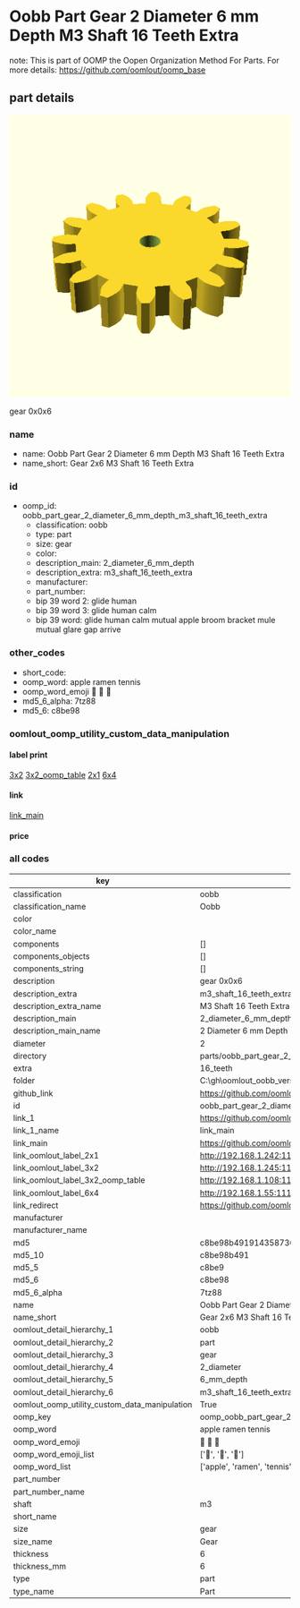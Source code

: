 # Oobb Part Gear 2 Diameter 6 mm Depth M3 Shaft 16 Teeth Extra  

note: This is part of OOMP the Oopen Organization Method For Parts. For more details: https://github.com/oomlout/oomp_base

##  part details
  

[![](3dpr.png)](3dpr.png)

gear 0x0x6



### name
* name: Oobb Part Gear 2 Diameter 6 mm Depth M3 Shaft 16 Teeth Extra
* name_short: Gear 2x6 M3 Shaft 16 Teeth Extra
### id
* oomp_id: oobb_part_gear_2_diameter_6_mm_depth_m3_shaft_16_teeth_extra
  * classification: oobb
  * type: part
  * size: gear
  * color: 
  * description_main: 2_diameter_6_mm_depth
  * description_extra: m3_shaft_16_teeth_extra
  * manufacturer: 
  * part_number: 
  * bip 39 word 2: glide human
  * bip 39 word 3: glide human calm
  * bip 39 word: glide human calm mutual apple broom bracket mule mutual glare gap arrive

### other_codes
* short_code: 
* oomp_word: apple ramen tennis
* oomp_word_emoji :apple: :ramen: :tennis:
* md5_6_alpha: 7tz88
* md5_6: c8be98






### oomlout_oomp_utility_custom_data_manipulation
#### label print
[3x2](http://192.168.1.245:1112/?label=oomp%207tz88)
[3x2_oomp_table](http://192.168.1.108:1112/?label=oomp%207tz88)
[2x1](http://192.168.1.242:1112/?label=oomp%207tz88)
[6x4](http://192.168.1.55:1112/?label=oomp%207tz88)    

#### link

[link_main](https://github.com/oomlout/oomlout_oobb_version_4_generated_parts/tree/main/navigation_oomp/oobb/part/gear/2_diameter_6_mm_depth/m3_shaft_16_teeth_extra/part)                              

#### price







### all codes 
| key | value |  
| --- | --- |  
| classification | oobb |  
| classification_name | Oobb |  
| color |  |  
| color_name |  |  
| components | [] |  
| components_objects | [] |  
| components_string | [] |  
| description | gear 0x0x6 |  
| description_extra | m3_shaft_16_teeth_extra |  
| description_extra_name | M3 Shaft 16 Teeth Extra |  
| description_main | 2_diameter_6_mm_depth |  
| description_main_name | 2 Diameter 6 mm Depth |  
| diameter | 2 |  
| directory | parts/oobb_part_gear_2_diameter_6_mm_depth_m3_shaft_16_teeth_extra |  
| extra | 16_teeth |  
| folder | C:\gh\oomlout_oobb_version_4_generated_parts\parts\oobb_part_gear_2_diameter_6_mm_depth_m3_shaft_16_teeth_extra |  
| github_link | https://github.com/oomlout/oomlout_oomp_part_src/tree/main/parts/oobb_part_gear_2_diameter_6_mm_depth_m3_shaft_16_teeth_extra |  
| id | oobb_part_gear_2_diameter_6_mm_depth_m3_shaft_16_teeth_extra |  
| link_1 | https://github.com/oomlout/oomlout_oobb_version_4_generated_parts/tree/main/navigation_oomp/oobb/part/gear/2_diameter_6_mm_depth/m3_shaft_16_teeth_extra/part |  
| link_1_name | link_main |  
| link_main | https://github.com/oomlout/oomlout_oobb_version_4_generated_parts/tree/main/navigation_oomp/oobb/part/gear/2_diameter_6_mm_depth/m3_shaft_16_teeth_extra/part |  
| link_oomlout_label_2x1 | http://192.168.1.242:1112/?label=oomp%207tz88 |  
| link_oomlout_label_3x2 | http://192.168.1.245:1112/?label=oomp%207tz88 |  
| link_oomlout_label_3x2_oomp_table | http://192.168.1.108:1112/?label=oomp%207tz88 |  
| link_oomlout_label_6x4 | http://192.168.1.55:1112/?label=oomp%207tz88 |  
| link_redirect | https://github.com/oomlout/oomlout_oobb_version_4_generated_parts/tree/main/parts/oobb_gear_02_06_ex_16_teeth_sh_m3 |  
| manufacturer |  |  
| manufacturer_name |  |  
| md5 | c8be98b49191435873055922411bb318 |  
| md5_10 | c8be98b491 |  
| md5_5 | c8be9 |  
| md5_6 | c8be98 |  
| md5_6_alpha | 7tz88 |  
| name | Oobb Part Gear 2 Diameter 6 mm Depth M3 Shaft 16 Teeth Extra |  
| name_short | Gear 2x6 M3 Shaft 16 Teeth Extra |  
| oomlout_detail_hierarchy_1 | oobb |  
| oomlout_detail_hierarchy_2 | part |  
| oomlout_detail_hierarchy_3 | gear |  
| oomlout_detail_hierarchy_4 | 2_diameter |  
| oomlout_detail_hierarchy_5 | 6_mm_depth |  
| oomlout_detail_hierarchy_6 | m3_shaft_16_teeth_extra |  
| oomlout_oomp_utility_custom_data_manipulation | True |  
| oomp_key | oomp_oobb_part_gear_2_diameter_6_mm_depth_m3_shaft_16_teeth_extra |  
| oomp_word | apple ramen tennis |  
| oomp_word_emoji | :apple: :ramen: :tennis: |  
| oomp_word_emoji_list | [':apple:', ':ramen:', ':tennis:'] |  
| oomp_word_list | ['apple', 'ramen', 'tennis'] |  
| part_number |  |  
| part_number_name |  |  
| shaft | m3 |  
| short_name |  |  
| size | gear |  
| size_name | Gear |  
| thickness | 6 |  
| thickness_mm | 6 |  
| type | part |  
| type_name | Part |  
